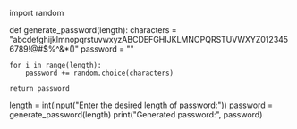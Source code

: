import random

def generate_password(length):
    characters = "abcdefghijklmnopqrstuvwxyzABCDEFGHIJKLMNOPQRSTUVWXYZ0123456789!@#$%^&*()"
    password = ""

    for i in range(length):
        password += random.choice(characters)

    return password

length = int(input("Enter the desired length of password:"))
password = generate_password(length)
print("Generated password:", password)
